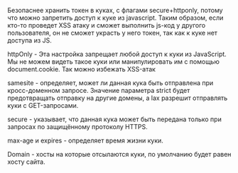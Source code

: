Безопаснее хранить токен в куках, с флагами secure+httponly, потому что можно запретить доступ к куке из javascript. Таким образом, если кто-то проведет XSS атаку и сможет выполнить js-код у другого пользователя, он не сможет украсть у него токен, так как к куке нет доступа из JS. 

httpOnly - Эта настройка запрещает любой доступ к куки из JavaScript. Мы не можем видеть такое куки или манипулировать им с помощью document.cookie. Так можно избежать XSS-атак 

samesite - определяет, может ли данная кука быть отправлена при кросс-доменном запросе. Значение параметра strict будет предотвращать отправку на другие домены, а lax разрешит отправлять куки с GET-запросами.

secure - указывает, что данная кука может быть передана только при запросах по защищённому протоколу HTTPS.

max-age и expires - определяет время жизни куки. 

Domain - хосты на которые отсылаются куки, по умолчанию будет равен хосту сайта.